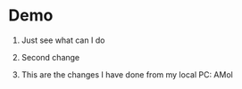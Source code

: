 # Demo
1. Just see what can I do
2. Second change

3. This are the changes I have done from my local PC: AMol